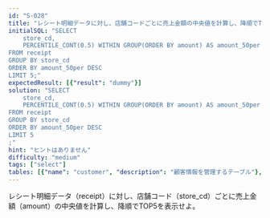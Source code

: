 ```yaml
---
id: "S-028"
title: "レシート明細データに対し、店舗コードごとに売上金額の中央値を計算し、降順でTOP5を表示せよ"
initialSQL: "SELECT 
    store_cd, 
    PERCENTILE_CONT(0.5) WITHIN GROUP(ORDER BY amount) AS amount_50per
FROM receipt
GROUP BY store_cd
ORDER BY amount_50per DESC
LIMIT 5;"
expectedResult: [{"result": "dummy"}]
solution: "SELECT 
    store_cd, 
    PERCENTILE_CONT(0.5) WITHIN GROUP(ORDER BY amount) AS amount_50per
FROM receipt
GROUP BY store_cd
ORDER BY amount_50per DESC
LIMIT 5
;"
hint: "ヒントはありません"
difficulty: "medium"
tags: ["select"]
tables: [{"name": "customer", "description": "顧客情報を管理するテーブル"}, {"name": "receipt", "description": "レシート明細データを管理するテーブル"}, {"name": "store", "description": "店舗情報を管理するテーブル"}, {"name": "product", "description": "商品情報を管理するテーブル"}, {"name": "category", "description": "カテゴリ情報を管理するテーブル"}]
---
```


レシート明細データ（receipt）に対し、店舗コード（store_cd）ごとに売上金額（amount）の中央値を計算し、降順でTOP5を表示せよ。
